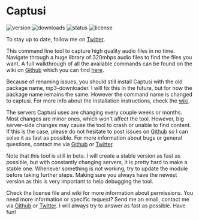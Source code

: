 # Captusi


![version](https://img.shields.io/npm/v/mp3-downloader.svg)
![downloads](https://img.shields.io/npm/dt/mp3-downloader.svg)
![status](https://img.shields.io/badge/version-beta-green.svg)
![license](https://img.shields.io/npm/l/mp3-downloader.svg)

To stay up to date, follow me on [Twitter](https://twitter.com/PreShove).

This command line tool to capture high quality audio files in no time. Navigate through a huge library of 320mbps audio files to find the files you want. A full walkthrough of all the available commands can be found on the wiki on [Github](https://github.com/Jense5/) which you can find [here](https://github.com/Jense5/captusi/wiki/Tutorial).

Because of renaming issues, you should still install Captusi with the old package name, mp3-downloader. I will fix this in the future, but for now the package name remains the same. However the command name is changed to captusi. For more info about the installation instructions, check the [wiki](https://github.com/Jense5/captusi/wiki/).

The servers Captusi uses are changing every couple weeks or months. Most changes are minor ones, which won't affect the tool. However, big server-side changes may cause the tool to crash or unable to find content. If this is the case, please do not hesitate to post issues on [Github](https://github.com/Jense5/captusi/) so I can solve it as fast as possible. For more information about bugs or general questions, contact me via [Github](https://github.com/Jense5/) or [Twitter](https://twitter.com/PreShove).

Note that this tool is still in beta. I will create a stable version as fast as possible, but with constantly changing servers, it is pretty hard to make a stable one. Whenever something is not working, try to update the module before taking further steps. Making sure you always have the newest version as this is very important to help debugging the tool.

Check the license file and wiki for more information about permissions. You need more information or specific request? Send me an email, contact me via [Github](https://github.com/Jense5/) or [Twitter](https://twitter.com/PreShove). I will always try to answer as fast as possible. Have fun!
